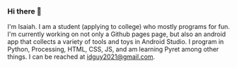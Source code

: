 ### Hi there 👋

I'm Isaiah. I am a student (applying to college) who mostly programs for fun. I'm currently working on not only a Github pages page, but also an android app that collects a variety of tools and toys in Android Studio. I program in Python, Processing, HTML, CSS, JS, and am learning Pyret among other things. I can be reached at idguy2021@gmail.com.

<!--
**IDGitHubMan/IDGitHubMan** is a ✨ _special_ ✨ repository because its `README.md` (this file) appears on your GitHub profile.

Here are some ideas to get you started:

- 🔭 I’m currently working on ...
- 🌱 I’m currently learning ...
- 👯 I’m looking to collaborate on ...
- 🤔 I’m looking for help with ...
- 💬 Ask me about ...
- 📫 How to reach me: ...
- 😄 Pronouns: ...
- ⚡ Fun fact: ...
-->
